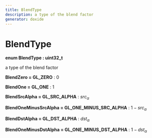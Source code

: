 ```yaml
---
title: BlendType
description: a type of the blend factor 
generator: doxide
---
```



# BlendType

**enum BlendType : uint32_t**

a type of the blend factor

**BlendZero = GL_ZERO**
:   $0$

**BlendOne = GL_ONE**
:   $1$

**BlendSrcAlpha = GL_SRC_ALPHA**
:   $src_{\alpha}$

**BlendOneMinusSrcAlpha = GL_ONE_MINUS_SRC_ALPHA**
:   $1 - src_{\alpha}$

**BlendDstAlpha = GL_DST_ALPHA**
:   $dst_{\alpha}$

**BlendOneMinusDstAlpha = GL_ONE_MINUS_DST_ALPHA**
:   $1 - dst_{\alpha}$
